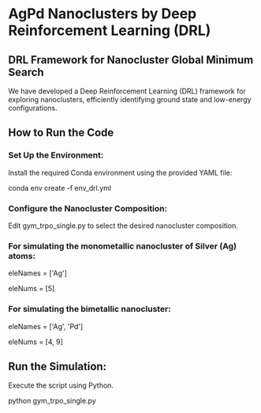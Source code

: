 # AgPd Nanoclusters by Deep Reinforcement Learning (DRL)

## DRL Framework for Nanocluster Global Minimum Search

We have developed a Deep Reinforcement Learning (DRL) framework for exploring nanoclusters, efficiently identifying ground state and low-energy configurations.


## How to Run the Code

### Set Up the Environment:

Install the required Conda environment using the provided YAML file:

conda env create -f env_drl.yml

### Configure the Nanocluster Composition:

Edit gym_trpo_single.py to select the desired nanocluster composition.

### For simulating the monometallic nanocluster of Silver (Ag) atoms:

eleNames = ['Ag']

eleNums = [5]

### For simulating the bimetallic nanocluster:

eleNames = ['Ag', 'Pd']

eleNums = [4, 9]

## Run the Simulation:

Execute the script using Python.

python gym_trpo_single.py

